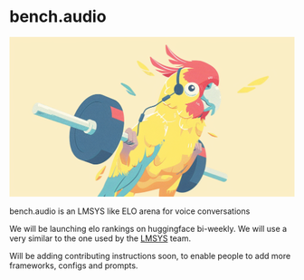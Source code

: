 # bench.audio
![Hero Image](/public/hero.png)

bench.audio is an LMSYS like ELO arena for voice conversations

We will be launching elo rankings on huggingface bi-weekly. We will use a very similar to the one used by the [LMSYS](hhttps://chat.lmsys.org/) team.


Will be adding contributing instructions soon, to enable people to add more frameworks, configs and prompts.



